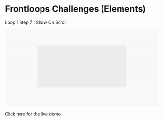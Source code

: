 # Frontloops Challenges (Elements)

Loop 1 Step 7 : Show On Scroll

![preview image](./design/preview.gif "Click below for live demo")

Click [here](https://zathio.github.io/frontloops-challenges/elements-challenges/loop1-step7/) for the live demo